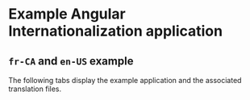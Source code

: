 # Example Angular Internationalization application

<!-- ## Explore the translated example application -->

<!-- Explore the sample application with French translations used in the [Angular Internationalization][AioGuideI18nOverview] guide: -->
<!-- TODO: link to GitHub -->
<!-- <docs-code live path="i18n" title="live example"/> -->

## `fr-CA` and `en-US` example

The following tabs display the example application and the associated translation files.

<docs-code-multifile>
    <docs-code header="src/app/app.component.html" path="i18n/src/app/app.component.html"/>
    <docs-code header="src/app/app.component.ts" path="i18n/src/app/app.component.ts"/>
    <docs-code header="src/main.ts" path="i18n/doc-files/main.1.ts"/>
    <docs-code header="src/locale/messages.fr.xlf" path="i18n/doc-files/messages.fr.xlf.html"/>
</docs-code-multifile>

